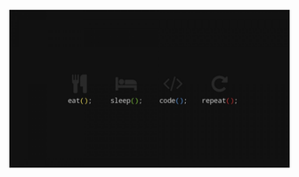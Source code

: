
![Cover](https://github.com/SebastienBesquentBlandenet/SebastienBesquentBlandenet/blob/master/img/background-code.jpg)


<!--
**SebastienBesquentBlandenet/SebastienBesquentBlandenet** is a ✨ _special_ ✨ repository because its `README.md` (this file) appears on your GitHub profile.

Here are some ideas to get you started:

- 🔭 I’m currently working on ...
- 🌱 I’m currently learning ...
- 👯 I’m looking to collaborate on ...
- 🤔 I’m looking for help with ...
- 💬 Ask me about ...
- 📫 How to reach me: ...
- 😄 Pronouns: ...
- ⚡ Fun fact: ...
-->
